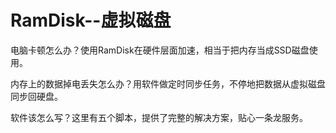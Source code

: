 # RamDisk--虚拟磁盘

电脑卡顿怎么办？使用RamDisk在硬件层面加速，相当于把内存当成SSD磁盘使用。 

内存上的数据掉电丢失怎么办？用软件做定时同步任务，不停地把数据从虚拟磁盘同步回硬盘。 

软件该怎么写？这里有五个脚本，提供了完整的解决方案，贴心一条龙服务。 

